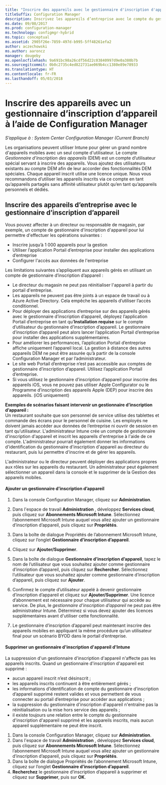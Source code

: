 ```yaml
---
title: "Inscrire des appareils avec le gestionnaire d'inscription d'appareil "
titleSuffix: Configuration Manager
description: Inscrivez les appareils d’entreprise avec le compte du gestionnaire d’inscription d’appareil à l’aide de System Center Configuration Manager.
ms.date: 09/08/2017
ms.prod: configuration-manager
ms.technology: configmgr-hybrid
ms.topic: conceptual
ms.assetid: 2905f26e-7859-497d-b995-5ff48261efa2
author: aczechowski
ms.author: aaroncz
manager: dougeby
ms.openlocfilehash: 9a691bc98a26cdf56d22c03840997d9e0a380b7b
ms.sourcegitcommit: 0b0c2735c4ed822731ae069b4cc1380e89e78933
ms.translationtype: HT
ms.contentlocale: fr-FR
ms.lasthandoff: 05/03/2018
---
```

# <a name="enroll-devices-with-device-enrollment-manager-with-configuration-manager"></a>Inscrire des appareils avec un gestionnaire d’inscription d’appareil à l’aide de Configuration Manager

*S’applique à : System Center Configuration Manager (Current Branch)*

Les organisations peuvent utiliser Intune pour gérer un grand nombre d'appareils mobiles avec un seul compte d'utilisateur. Le compte *Gestionnaire d’inscription des appareils* (DEM) est un compte d’utilisateur spécial servant à inscrire des appareils. Vous ajoutez des utilisateurs existants au compte DEM afin de leur accorder des fonctionnalités DEM spéciales. Chaque appareil inscrit utilise une licence unique. Nous vous recommandons d’utiliser les appareils inscrits via ce compte en tant qu’appareils partagés sans affinité utilisateur plutôt qu’en tant qu’appareils personnels et dédiés.  

## <a name="enroll-corporate-owned-devices-with-the-device-enrollment-manager"></a>Inscrire des appareils d’entreprise avec le gestionnaire d’inscription d’appareil  
 Vous pouvez affecter à un directeur ou responsable de magasin, par exemple, un compte de gestionnaire d'inscription d'appareil pour lui permettre d'effectuer les opérations suivantes :  

-   Inscrire jusqu’à 1 000 appareils pour la gestion  
-   Utiliser l’application Portail d’entreprise pour installer des applications d’entreprise  
-   Configurer l'accès aux données de l'entreprise  

Les limitations suivantes s’appliquent aux appareils gérés en utilisant un compte de gestionnaire d’inscription d’appareil :

- Le directeur du magasin ne peut pas réinitialiser l'appareil à partir du portail d'entreprise.  
- Les appareils ne peuvent pas être joints à un espace de travail ou à Azure Active Directory. Cela empêche les appareils d’utiliser l’accès conditionnel.
-  Pour déployer des applications d’entreprise sur des appareils gérés avec le gestionnaire d’inscription d’appareil, déployez l’application Portail d’entreprise en tant qu’**Installation requise** sur le compte d’utilisateur du gestionnaire d’inscription d’appareil. Le gestionnaire d’inscription d’appareil peut alors lancer l’application Portail d’entreprise pour installer des applications supplémentaires.
- Pour améliorer les performances, l’application Portail d’entreprise affiche uniquement l’appareil local. La gestion à distance des autres appareils DEM ne peut être assurée qu’à partir de la console Configuration Manager et par l’administrateur.
- Le site web Portail d’entreprise n’est pas accessible aux comptes de gestionnaire d’inscription d’appareil. Utilisez l’application Portail d’entreprise.
- Si vous utilisez le gestionnaire d’inscription d’appareil pour inscrire des appareils iOS, vous ne pouvez pas utiliser Apple Configurator ou le Programme d’inscription des appareils Apple (DEP) pour inscrire des appareils. (iOS uniquement) 

 **Exemples de scénarios faisant intervenir un gestionnaire d’inscription d’appareil :**   
Un restaurant souhaite que son personnel de service utilise des tablettes et commande des écrans pour le personnel de cuisine. Les employés ne doivent jamais accéder aux données de l’entreprise ni ouvrir de session en tant qu’utilisateur. L'administrateur Intune crée un compte de gestionnaire d'inscription d'appareil et inscrit les appareils d'entreprise à l'aide de ce compte. L'administrateur pourrait également donner les informations d'identification du gestionnaire d'inscription d'appareil au directeur du restaurant, puis lui permettre d'inscrire et de gérer les appareils.  

 L'administrateur ou le directeur peuvent déployer des applications propres aux rôles sur les appareils du restaurant. Un administrateur peut également sélectionner un appareil dans la console et le supprimer de la Gestion des appareils mobiles.  

#### <a name="add-a-device-enrollment-manager"></a>Ajouter un gestionnaire d’inscription d’appareil  

1.  Dans la console Configuration Manager, cliquez sur **Administration**.  

2.  Dans l'espace de travail **Administration** , développez **Services cloud**, puis cliquez sur **Abonnements Microsoft Intune**. Sélectionnez l’abonnement Microsoft Intune auquel vous allez ajouter un gestionnaire d’inscription d’appareil, puis cliquez sur **Propriétés**.  

3.  Dans la boîte de dialogue Propriétés de l’abonnement Microsoft Intune, cliquez sur l’onglet **Gestionnaire d’inscription d’appareil**.  

4.  Cliquez sur **Ajouter/Supprimer**.  

5.  Dans la boîte de dialogue **Gestionnaire d’inscription d’appareil**, tapez le nom de l’utilisateur que vous souhaitez ajouter comme gestionnaire d’inscription d’appareil, puis cliquez sur **Rechercher**. Sélectionnez l’utilisateur que vous souhaitez ajouter comme gestionnaire d’inscription d’appareil, puis cliquez sur **Ajouter**.  

6.  Confirmez le compte d’utilisateur appelé à devenir gestionnaire d’inscription d’appareil et cliquez sur **Ajouter/Supprimer**.  Une licence d’abonnement est nécessaire pour chaque utilisateur qui accède au service. De plus, le *gestionnaire d’inscription d’appareil* ne peut pas être administrateur Intune. Déterminez si vous devez ajouter des licences supplémentaires avant d'utiliser cette fonctionnalité.  

7.  Le gestionnaire d’inscription d’appareil peut maintenant inscrire des appareils mobiles en appliquant la même procédure qu’un utilisateur final pour un scénario BYOD dans le portail d’entreprise.  

#### <a name="delete-a-device-enrollment-manager-from-intune"></a>Supprimer un gestionnaire d'inscription d'appareil d'Intune  
La suppression d'un gestionnaire d'inscription d'appareil n'affecte pas les appareils inscrits. Quand un gestionnaire d'inscription d'appareil est supprimé :  
- aucun appareil inscrit n’est désinscrit ;  
- les appareils inscrits continuent à être entièrement gérés ;  
- les informations d’identification de compte du gestionnaire d’inscription d’appareil supprimé restent valides et vous permettent de vous connecter au portail d’entreprise pour accéder aux applications ;  
- la suppression du gestionnaire d'inscription d'appareil n'entraîne pas la réinitialisation ou la mise hors service des appareils ;  
- il existe toujours une relation entre le compte du gestionnaire d'inscription d'appareil supprimé et les appareils inscrits, mais aucun appareil supplémentaire ne peut être inscrit.

1.  Dans la console Configuration Manager, cliquez sur **Administration**.  
2.  Dans l'espace de travail **Administration** , développez **Services cloud**, puis cliquez sur **Abonnements Microsoft Intune**. Sélectionnez l’abonnement Microsoft Intune auquel vous allez ajouter un gestionnaire d’inscription d’appareil, puis cliquez sur **Propriétés**.  
3.  Dans la boîte de dialogue Propriétés de l’abonnement Microsoft Intune, cliquez sur l’onglet **Gestionnaire d’inscription d’appareil**.  
4.  **Recherchez** le gestionnaire d’inscription d’appareil à supprimer et cliquez sur **Supprimer**, puis sur **OK**.  
